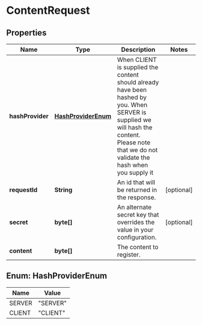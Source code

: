 
# ContentRequest

## Properties
Name | Type | Description | Notes
------------ | ------------- | ------------- | -------------
**hashProvider** | [**HashProviderEnum**](#HashProviderEnum) | When CLIENT is supplied the content should already have been hashed by you. When SERVER is supplied we will hash the content. Please note that we do not validate the hash when you supply it | 
**requestId** | **String** | An id that will be returned in the response. |  [optional]
**secret** | **byte[]** | An alternate secret key that overrides the value in your configuration. |  [optional]
**content** | **byte[]** | The content to register. | 


<a name="HashProviderEnum"></a>
## Enum: HashProviderEnum
Name | Value
---- | -----
SERVER | &quot;SERVER&quot;
CLIENT | &quot;CLIENT&quot;



